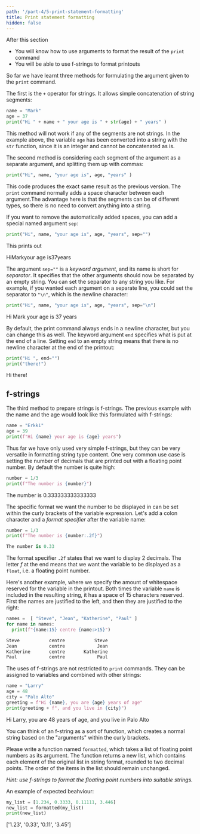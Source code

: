 ```yaml
---
path: '/part-4/5-print-statement-formatting'
title: Print statement formatting
hidden: false
---
```


<text-box variant='learningObjectives' name="Learning objectives">

After this section

- You will know how to use arguments to format the result of the `print` command
- You will be able to use f-strings to format printouts

</text-box>

So far we have learnt three methods for formulating the argument given to the `print` command.

The first is the `+` operator for strings. It allows simple concatenation of string segments:

```python
name = "Mark"
age = 37
print("Hi " + name + " your age is " + str(age) + " years" )
```

This method will not work if any of the segments are not strings. In the example above, the variable `age` has been converted into a string with the `str` function, since it is an integer and cannot be concatenated as is.

The second method is considering each segment of the argument as a separate argument, and splitting them up with commas:

```python
print("Hi", name, "your age is", age, "years" )
```

This code produces the exact same result as the previous version. The `print` command normally adds a space character between each argument.The advantage here is that the segments can be of different types, so there is no need to convert anything into a string.

If you want to remove the automatically added spaces, you can add a special named argument `sep`:

```python
print("Hi", name, "your age is", age, "years", sep="")
```

This prints out

<sample-output>

HiMarkyour age is37years

</sample-output>


The argument `sep=""` is a _keyword argument_, and its name is short for _separator_. It specifies that the other arguments should now be separated by an empty string. You can set the separator to any string you like. For example, if you wanted each argument on a separate line, you could set the separator to `"\n"`, which is the newline character:

```python
print("Hi", name, "your age is", age, "years", sep="\n")
```

<sample-output>

Hi
Mark
your age is
37
years

</sample-output>

By default, the print command always ends in a newline character, but you can change this as well. The keyword argument `end` specifies what is put at the end of a line. Setting `end` to an empty string means that there is no newline character at the end of the printout:

```python
print("Hi ", end="")
print("there!")
```

<sample-output>

Hi there!

</sample-output>

## f-strings

The third method to prepare strings is f-strings. The previous example with the name and the age would look like this formulated with f-strings:

```python
name = "Erkki"
age = 39
print(f"Hi {name} your age is {age} years")
```

Thus far we have only used very simple f-strings, but they can be very versatile in formatting string type content. One very common use case is setting the number of decimals that are printed out with a floating point number. By default the number is quite high:

```python
number = 1/3
print(f"The number is {number}")
```

<sample-output>

The number is 0.333333333333333

</sample-output>

The specific format we want the number to be displayed in can be set within the curly brackets of the variable expression. Let's add a colon character and a _format specifier_ after the variable name:

```python
number = 1/3
print(f"The number is {number:.2f}")
```

```python
The number is 0.33
```

The format specifier `.2f` states that we want to display 2 decimals. The letter _f_ at the end means that we want the variable to be displayed as a `float`, i.e. a floating point number.

Here's another example, where we specify the amount of whitespace reserved for the variable in the printout. Both times the variable `name` is included in the resulting string, it has a space of 15 characters reserved. First the names are justified to the left, and then they are justified to the right:

```python
names =  [ "Steve", "Jean", "Katherine", "Paul" ]
for name in names:
  print(f"{name:15} centre {name:>15}")
```

```python
Steve           centre           Steve
Jean            centre            Jean
Katherine       centre       Katherine
Paul            centre            Paul
```

The uses of f-strings are not restricted to `print` commands. They can be assigned to variables and combined with other strings:

```python
name = "Larry"
age = 48
city = "Palo Alto"
greeting = f"Hi {name}, you are {age} years of age"
print(greeting + f", and you live in {city}")
```

<sample-output>

Hi Larry, you are 48 years of age, and you live in Palo Alto

</sample-output>

You can think of an f-string as a sort of function, which creates a normal string based on the "arguments" within the curly brackets.

<programming-exercise name='Integers to strings' tmcname='part04-32_integers_to_strings'>

Please write a function named `formatted`, which takes a list of floating point numbers as its argument. The function returns a new list, which contains each element of the original list in string format, rounded to two decimal points. The order of the items in the list should remain unchanged.

_Hint: use f-strings to format the floating point numbers into suitable strings._

An example of expected beahviour:

```python
my_list = [1.234, 0.3333, 0.11111, 3.446]
new_list = formatted(my_list)
print(new_list)
```

<sample-output>

['1.23', '0.33', '0.11', '3.45']

</sample-output>

</programming-exercise>

<!---
A quiz to review the contents of this section:

<quiz id="90d650f3-fde1-5132-ade9-73f3b4bf6189"></quiz>
-->
